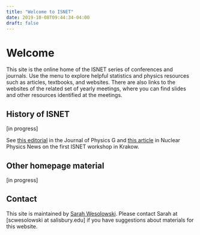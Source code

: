 ```yaml
---
title: "Welcome to ISNET"
date: 2019-10-08T09:44:34-04:00
draft: false
---
```


# Welcome

This site is the online home of the ISNET series of conferences and journals. Use the menu to explore helpful statistics and physics resources such as articles, textbooks, and websites. There are also links to the websites of the related set of yearly meetings, where you can find slides and other resources identified at the meetings.

## History of ISNET

[in progress]

See [this editorial](https://iopscience.iop.org/article/10.1088/0954-3899/42/3/030301) in the Journal of Physics G and [this article](https://doi.org/10.1080/10619127.2013.793104) in Nuclear Physics News on the first ISNET workshop in Krakow.

## Other homepage material
[in progress]

## Contact

This site is maintained by [Sarah Wesolowski](http://faculty.salisbury.edu/~scwesolowski/). Please contact Sarah at [scwesolowski at salisbury.edu] if you have suggestions about materials for this website.